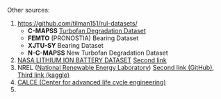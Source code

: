Other sources:
1. https://github.com/tilman151/rul-datasets/
	- **C-MAPSS** [Turbofan Degradation Dataset](https://paperswithcode.com/dataset/nasa-c-mapss-2)
	- **FEMTO** (PRONOSTIA) Bearing Dataset
	- **XJTU-SY** Bearing Dataset
	- **N-C-MAPSS** New Turbofan Degradation Dataset
2. [NASA LITHIUM ION BATTERY DATASET](https://ieee-dataport.org/documents/nasa-lithium-ion-battery-dataset)
   [Second link](https://github.com/bnarms/NASA-Battery-Dataset/tree/main)
3. NREL ([National Renewable Energy Laboratory](https://catalog.data.gov/dataset?publisher=National%20Renewable%20Energy%20Laboratory "publisher"))
   [Second link (GitHub)](https://github.com/GURUNISHOK/Machine_Learning_Analyzing_Wind_Turbine_Power/tree/master), [Third link (kaggle)](https://www.kaggle.com/datasets/aitorp6/nrel-5mw-wind-turbine-data)
4. [CALCE (Center for advanced life cycle engineering)](https://calce.umd.edu/battery-data)
5. 